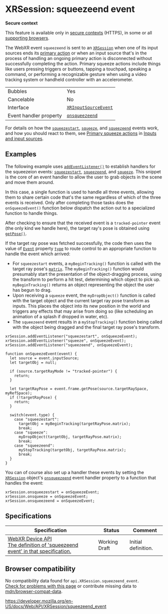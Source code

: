 XRSession: squeezeend event
===========================

**Secure context**

This feature is available only in [secure contexts](https://developer.mozilla.org/en-US/docs/Web/Security/Secure_Contexts) (HTTPS), in some or all [supporting browsers](#browser_compatibility).

The WebXR event `squeezeend` is sent to an [`XRSession`](../xrsession) when one of its input sources ends its [primary action](../webxr_device_api/inputs#primary_squeeze_actions) or when an input source that's in the process of handling an ongoing primary action is disconnected without successfully completing the action. Primary squeeze actions include things like users pressing triggers or buttons, tapping a touchpad, speaking a command, or performing a recognizable gesture when using a video tracking system or handheld controller with an accelerometer.

<table><tbody><tr class="odd"><td>Bubbles</td><td>Yes</td></tr><tr class="even"><td>Cancelable</td><td>No</td></tr><tr class="odd"><td>Interface</td><td><a href="../xrinputsourceevent"><code>XRInputSourceEvent</code></a></td></tr><tr class="even"><td>Event handler property</td><td><a href="onsqueezeend"><code>onsqueezeend</code></a></td></tr></tbody></table>

For details on how the [`squeezestart`](squeezestart_event), [`squeeze`](squeeze_event), and [`squeezeend`](squeezeend_event) events work, and how you should react to them, see [Primary squeeze actions](../webxr_device_api/inputs#primary_squeeze_actions) in [Inputs and input sources](../webxr_device_api/inputs).

Examples
--------

The following example uses [`addEventListener()`](../eventtarget/addeventlistener) to establish handlers for the squeezeion events: [`squeezestart`](squeezestart_event), [`squeezeend`](squeezeend_event), and [`squeeze`](squeeze_event). This snippet is the core of an event handler to allow the user to grab objects in the scene and move them around.

In this case, a single function is used to handle all three events, allowing them to share certain code that's the same regardless of which of the three events is received. Only after completing those tasks does the `onSqueezeEvent()` function below dispatch the action out to a specialized function to handle things.

After checking to ensure that the received event is a `tracked-pointer` event (the only kind we handle here), the target ray's pose is obtained using [`getPose()`](../xrframe/getpose).

If the target ray pose was fetched successfully, the code then uses the value of [`Event`](../event) property [`type`](../event/type) to route control to an appropriate function to handle the event which arrived:

-   For `squeezestart` events, a `myBeginTracking()` function is called with the target ray pose's [`matrix`](../xrrigidtransform/matrix). The `myBeginTracking()` function would presumably start the presentation of the object-dragging process, using the transform to perform a hit test, determining which object to pick up. `myBeginTracking()` returns an object representing the object the user has begun to drag.
-   Upon receiving a `squeeze` event, the `myDropObject()` function is called with the target object and the current target ray pose transform as inputs. This places the object into its new position in the world and triggers any effects that may arise from doing so (like scheduling an animation of a splash if dropped in water, etc).
-   The `squeezeend` event results in a `myStopTracking()` function being called with the object being dragged and the final target ray pose's transform.

<!-- -->

    xrSession.addEventListener("squeezestart", onSqueezeEvent);
    xrSession.addEventListener("squeeze", onSqueezeEvent);
    xrSession.addEventListener("squeezeend", onSqueezeEvent);

    function onSqueezeEvent(event) {
      let source = event.inputSource;
      let targetObj = null;

      if (source.targetRayMode != "tracked-pointer") {
        return;
      }

      let targetRayPose = event.frame.getPose(source.targetRaySpace, myRefSpace);
      if (!targetRayPose) {
        return;
      }

      switch(event.type) {
        case "squeezestart":
          targetObj = myBeginTracking(targetRayPose.matrix);
          break;
        case "squeeze":
          myDropObject(targetObj, targetRayPose.matrix);
          break;
        case "squeezeend":
          myStopTracking(targetObj, targetRayPose.matrix);
          break;
      }
    }

You can of course also set up a handler these events by setting the [`XRSession`](../xrsession) object's [`onsqueezeend`](onsqueezeend) event handler property to a function that handles the event:

    xrSession.onsqueezestart = onSqueezeEvent;
    xrSession.onsqueeze = onSqueezeEvent;
    xrSession.onsqueezeend = onSqueezeEvent;

Specifications
--------------

<table><thead><tr class="header"><th>Specification</th><th>Status</th><th>Comment</th></tr></thead><tbody><tr class="odd"><td><a href="https://immersive-web.github.io/webxr/#eventdef-xrsession-squeezeend">WebXR Device API<br />
<span class="small">The definition of 'squeezeend event' in that specification.</span></a></td><td><span class="spec-wd">Working Draft</span></td><td>Initial definition.</td></tr></tbody></table>

Browser compatibility
---------------------

No compatibility data found for `api.XRSession.squeezeend_event`.  
[Check for problems with this page](#on-github) or contribute missing data to [mdn/browser-compat-data](https://github.com/mdn/browser-compat-data).

<a href="https://developer.mozilla.org/en-US/docs/Web/API/XRSession/squeezeend_event" class="_attribution-link">https://developer.mozilla.org/en-US/docs/Web/API/XRSession/squeezeend_event</a>
